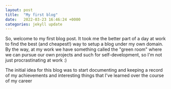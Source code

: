 ```yaml
---
layout: post
title:  "My first blog"
date:   2022-03-23 16:46:24 +0000
categories: jekyll update
---
```

So, welcome to my first blog post. It took me the better part of a day at work to find the best (and cheapest!) way to setup a blog under my own domain. By the way, at my work we have something called the "green room" where we can pursue our own projects and such for self-development, so I'm not just procrastinating at work :)

The initial idea for this blog was to start documenting and keeping a record of my achievements and interesting things that I've learned over the course of my career

[jekyll-docs]: https://jekyllrb.com/docs/home
[jekyll-gh]:   https://github.com/jekyll/jekyll
[jekyll-talk]: https://talk.jekyllrb.com/
